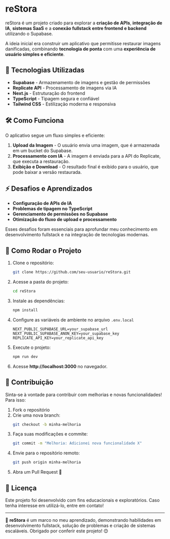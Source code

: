 # reStora

reStora é um projeto criado para explorar a **criação de APIs**, **integração de IA**, **sistemas SaaS** e a **conexão fullstack entre frontend e backend** utilizando o Supabase.

A ideia inicial era construir um aplicativo que permitisse restaurar imagens danificadas, combinando **tecnologia de ponta** com uma **experiência de usuário simples e eficiente**.

## 🚀 Tecnologias Utilizadas

- **Supabase** - Armazenamento de imagens e gestão de permissões
- **Replicate API** - Processamento de imagens via IA
- **Next.js** - Estruturação do frontend
- **TypeScript** - Tipagem segura e confiável
- **Tailwind CSS** - Estilização moderna e responsiva

## 🛠️ Como Funciona

O aplicativo segue um fluxo simples e eficiente:

1. **Upload da Imagem** - O usuário envia uma imagem, que é armazenada em um bucket do Supabase.
2. **Processamento com IA** - A imagem é enviada para a API do Replicate, que executa a restauração.
3. **Exibição e Download** - O resultado final é exibido para o usuário, que pode baixar a versão restaurada.

## ⚡ Desafios e Aprendizados

- **Configuração de APIs de IA**
- **Problemas de tipagem no TypeScript**
- **Gerenciamento de permissões no Supabase**
- **Otimização do fluxo de upload e processamento**

Esses desafios foram essenciais para aprofundar meu conhecimento em desenvolvimento fullstack e na integração de tecnologias modernas.

## 📂 Como Rodar o Projeto

1. Clone o repositório:
   ```bash
   git clone https://github.com/seu-usuario/reStora.git
   ```
2. Acesse a pasta do projeto:
   ```bash
   cd reStora
   ```
3. Instale as dependências:
   ```bash
   npm install
   ```
4. Configure as variáveis de ambiente no arquivo `.env.local`
   ```env
   NEXT_PUBLIC_SUPABASE_URL=your_supabase_url
   NEXT_PUBLIC_SUPABASE_ANON_KEY=your_supabase_key
   REPLICATE_API_KEY=your_replicate_api_key
   ```
5. Execute o projeto:
   ```bash
   npm run dev
   ```
6. Acesse **http://localhost:3000** no navegador.

## 🤝 Contribuição

Sinta-se à vontade para contribuir com melhorias e novas funcionalidades! Para isso:

1. Fork o repositório
2. Crie uma nova branch:
   ```bash
   git checkout -b minha-melhoria
   ```
3. Faça suas modificações e commite:
   ```bash
   git commit -m "Melhoria: Adicionei nova funcionalidade X"
   ```
4. Envie para o repositório remoto:
   ```bash
   git push origin minha-melhoria
   ```
5. Abra um Pull Request 🚀

## 📜 Licença

Este projeto foi desenvolvido com fins educacionais e exploratórios. Caso tenha interesse em utilizá-lo, entre em contato!

---

🎯 **reStora** é um marco no meu aprendizado, demonstrando habilidades em desenvolvimento fullstack, solução de problemas e criação de sistemas escaláveis. Obrigado por conferir este projeto! 😊

